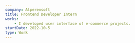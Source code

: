 ```yaml
---
company: Alperensoft
title: Frontend Developer Intern
works: 
    - I developed user interface of e-commerce projects.
startDate: 2022-10-5
type: Work
---
```

